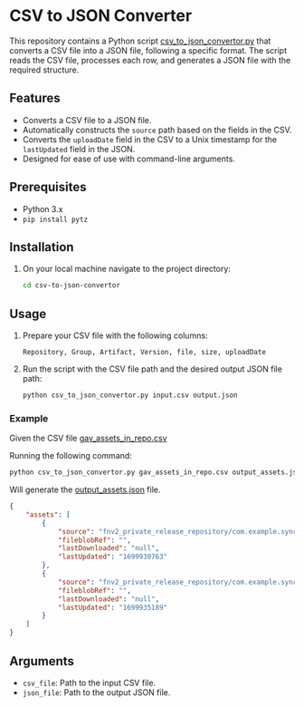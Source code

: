 
# CSV to JSON Converter

This repository contains a Python script [csv_to_json_convertor.py](csv_to_json_convertor.py) that converts a CSV file into a JSON file, following a specific format. The script reads the CSV file, processes each row, and generates a JSON file with the required structure.

## Features

- Converts a CSV file to a JSON file.
- Automatically constructs the `source` path based on the fields in the CSV.
- Converts the `uploadDate` field in the CSV to a Unix timestamp for the `lastUpdated` field in the JSON.
- Designed for ease of use with command-line arguments.

## Prerequisites

- Python 3.x
- `pip install pytz`

## Installation

1. On your  local machine navigate to the project directory:

   ```bash
   cd csv-to-json-convertor
   ```

## Usage

1. Prepare your CSV file with the following columns:

   ```
   Repository, Group, Artifact, Version, file, size, uploadDate
   ```

2. Run the script with the CSV file path and the desired output JSON file path:

   ```bash
   python csv_to_json_convertor.py input.csv output.json
   ```

### Example

Given the  CSV file [gav_assets_in_repo.csv](gav_assets_in_repo.csv)

Running the following command:

```bash
python csv_to_json_convertor.py gav_assets_in_repo.csv output_assets.json
```

Will generate the   [output_assets.json](output_assets.json) file.

```json
{
    "assets": [
        {
            "source": "fnv2_private_release_repository/com.example.sync.sync4_0.05e3e6f21084f2fbcefc96defe47221533c88f1e/MU5T-14H213-OAC/06917-Sync4-launch-SYNC-v1.9.0-Dev-Sign-Plusone-ALM-Leftover-107-05e3e6f210/MU5T-14H213-OAC-06917-Sync4-launch-SYNC-v1.9.0-Dev-Sign-Plusone-ALM-Leftover-107-05e3e6f210.vbf",
            "fileblobRef": "",
            "lastDownloaded": "null",
            "lastUpdated": "1699930763"
        },
        {
            "source": "fnv2_private_release_repository/com.example.sync.sync4_0.05e3e6f21084f2fbcefc96defe47221533c88f1e/MU5T-14H213-OAC/06920-Sync4-launch-SYNC-v1.9.0-Prod-Sign-Plusone-ALM-Leftover-107-05e3e6f210/MU5T-14H213-OAC-06920-Sync4-launch-SYNC-v1.9.0-Prod-Sign-Plusone-ALM-Leftover-107-05e3e6f210.vbf",
            "fileblobRef": "",
            "lastDownloaded": "null",
            "lastUpdated": "1699935189"
        }     
    ]
}
```

## Arguments

- `csv_file`: Path to the input CSV file.
- `json_file`: Path to the output JSON file.


